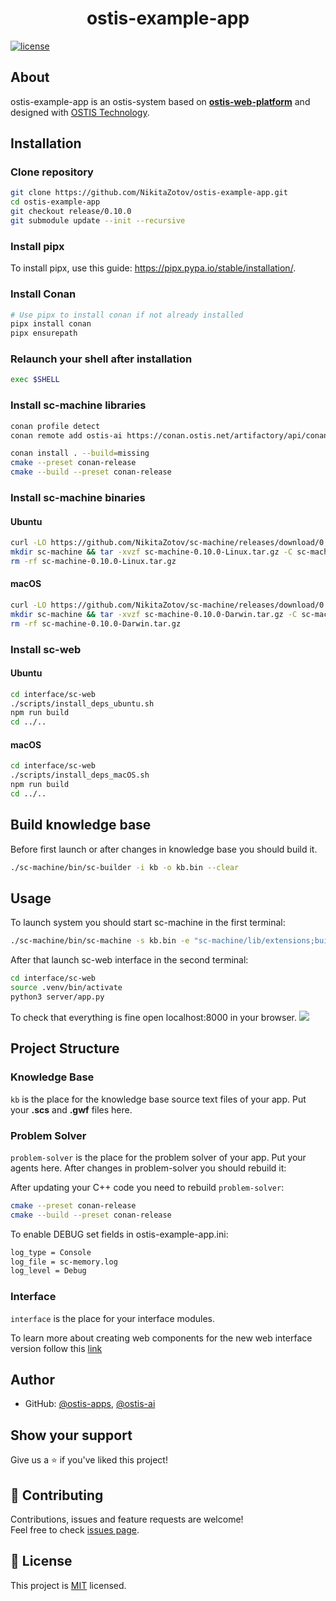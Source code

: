<h1 align="center">ostis-example-app</h1>

[![license](https://img.shields.io/badge/License-MIT-yellow.svg)](LICENSE)

## About

ostis-example-app is an ostis-system based on [**ostis-web-platform**](https://github.com/ostis-ai/ostis-web-platform) and designed with [OSTIS Technology](https://github.com/ostis-ai).

## Installation

### Clone repository

```sh
git clone https://github.com/NikitaZotov/ostis-example-app.git
cd ostis-example-app
git checkout release/0.10.0
git submodule update --init --recursive
```

### Install pipx 

To install pipx, use this guide: https://pipx.pypa.io/stable/installation/.

### Install Conan

```sh
# Use pipx to install conan if not already installed
pipx install conan
pipx ensurepath
```

### Relaunch your shell after installation

```sh
exec $SHELL
```

### Install sc-machine libraries

```sh
conan profile detect
conan remote add ostis-ai https://conan.ostis.net/artifactory/api/conan/ostis-ai-sc-machine

conan install . --build=missing
cmake --preset conan-release
cmake --build --preset conan-release
```

### Install sc-machine binaries

#### Ubuntu

```sh
curl -LO https://github.com/NikitaZotov/sc-machine/releases/download/0.10.0/sc-machine-0.10.0-Linux.tar.gz
mkdir sc-machine && tar -xvzf sc-machine-0.10.0-Linux.tar.gz -C sc-machine --strip-components 1
rm -rf sc-machine-0.10.0-Linux.tar.gz
```

#### macOS

```sh
curl -LO https://github.com/NikitaZotov/sc-machine/releases/download/0.10.0/sc-machine-0.10.0-Darwin.tar.gz
mkdir sc-machine && tar -xvzf sc-machine-0.10.0-Darwin.tar.gz -C sc-machine --strip-components 1
rm -rf sc-machine-0.10.0-Darwin.tar.gz
```

### Install sc-web

#### Ubuntu

```sh
cd interface/sc-web
./scripts/install_deps_ubuntu.sh
npm run build
cd ../..
```

#### macOS

```sh
cd interface/sc-web
./scripts/install_deps_macOS.sh
npm run build
cd ../..
```

## Build knowledge base

Before first launch or after changes in knowledge base you should build it. 

```sh
./sc-machine/bin/sc-builder -i kb -o kb.bin --clear
```

## Usage

To launch system you should start sc-machine in the first terminal:
```sh
./sc-machine/bin/sc-machine -s kb.bin -e "sc-machine/lib/extensions;build/Release/extensions"
```

After that launch sc-web interface in the second terminal:

```sh
cd interface/sc-web
source .venv/bin/activate
python3 server/app.py
```

To check that everything is fine open localhost:8000 in your browser.
![](https://i.imgur.com/6SehI5s.png)

## Project Structure

### Knowledge Base

`kb` is the place for the knowledge base source text files of your app. Put your **.scs** and **.gwf** files here.

### Problem Solver

`problem-solver` is the place for the problem solver of your app. Put your agents here. After changes in problem-solver you should rebuild it:

After updating your C++ code you need to rebuild `problem-solver`:  
```sh
cmake --preset conan-release
cmake --build --preset conan-release
```

To enable DEBUG set fields in ostis-example-app.ini:

```sh
log_type = Console
log_file = sc-memory.log
log_level = Debug
```

### Interface

`interface` is the place for your interface modules.

To learn more about creating web components for the new web interface version follow this [link](https://github.com/MikhailSadovsky/sc-machine/tree/example/web/client)

## Author

* GitHub: [@ostis-apps](https://github.com/ostis-apps), [@ostis-ai](https://github.com/ostis-ai)

## Show your support

Give us a ⭐️ if you've liked this project!

## 🤝 Contributing

Contributions, issues and feature requests are welcome!<br />Feel free to check [issues page](https://github.com/ostis-apps/ostis-example-app/issues). 

## 📝 License

This project is [MIT](https://opensource.org/license/mit/) licensed.
